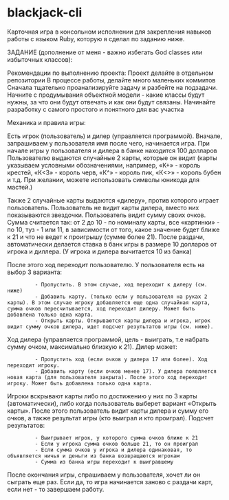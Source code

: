 # blackjack-cli

Карточная игра в консольном исполнении для закрепления навыков работы с языком Ruby, которую я сделал по заданию ниже.

ЗАДАНИЕ (дополнение от меня - важно избегать God classes или избыточных классов):

Рекомендации по выполнению проекта:
Проект делайте в отдельном репозитории
В процессе работы, делайте много маленьких коммитов
Сначала тщательно проанализируйте задачу и разбейте на подзадачи.
Начните с продумывания объектной модели - какие классы будут нужны, за что они будут отвечать и как они будут связаны.
Начинайте разработку с самого простого и понятного для вас участка
 

Механика и правила игры:

Есть игрок (пользователь) и дилер (управляется программой).
Вначале, запрашиваем у пользователя имя после чего, начинается игра.
При начале игры у пользователя и дилера в банке находится 100 долларов
Пользователю выдаются случайные 2 карты, которые он видит (карты указываем условными обозначениями, например, «К+» - король крестей, «К<3» - король черв, «К^» - король пик, «К<>» - король бубен и т.д. При желании, можете использовать символы юникода для мастей.)

Также 2 случайные карты выдаются «дилеру», против которого играет пользователь. Пользователь не видит карты дилера, вместо них показываются звездочки.
Пользователь видит сумму своих очков. Сумма считается так: от 2 до 10 - по номиналу карты, все «картинки» - по 10, туз - 1 или 11, в зависимости от того, какое значение будет ближе к 21 и что не ведет к проигрышу (сумме более 21).
После раздачи, автоматически делается ставка в банк игры в размере 10 долларов от игрока и диллера. (У игрока и дилера вычитается 10 из банка)

 После этого ход переходит пользователю. У пользователя есть на выбор 3 варианта:
 
             - Пропустить. В этом случае, ход переходит к дилеру (см. ниже)
             - Добавить карту. (только если у пользователя на руках 2 карты). В этом случае игроку добавляется еще одна случайная карта, сумма очков пересчитывается, ход переходит дилеру. Может быть добавлена только одна карта. 
             - Открыть карты. Открываются карты дилера и игрока, игрок видит сумму очков дилера, идет подсчет результатов игры (см. ниже).
             
 Ход дилера (управляется программой, цель - выиграть, т.е набрать сумму очком, максимально близкую к 21). Дилер может:
 
             - Пропустить ход (если очков у дилера 17 или более). Ход переходит игроку. 
             - Добавить карту (если очков менее 17). У дилера появляется новая карта (для пользователя закрыта). После этого ход переходит игроку. Может быть добавлена только одна карта.
             
  Игроки вскрывают карты либо по достижению у них по 3 карты (автоматически), либо когда пользователь выберет вариант «Открыть карты». После этого пользователь видит карты дилера и сумму его очков, а также результат игры (кто выиграл и кто проиграл).
Подсчет результатов:

             - Выигрывает игрок, у которого сумма очков ближе к 21
             - Если у игрока сумма очков больше 21, то он проиграл
             - Если сумма очков у игрока и дилера одинаковая, то объявляется ничья и деньги из банка возвращаются игрокам
             - Сумма из банка игры переходит к выигравшему
             
После окончания игры, спрашиваем у пользователя, хочет ли он сыграть еще раз. Если да, то игра начинается заново с раздачи карт, если нет - то завершаем работу.
